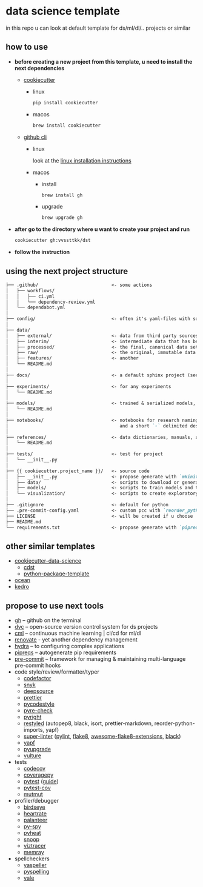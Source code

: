 # data science template

in this repo u can look at default template for ds/ml/dl/.. projects or similar

## how to use

* **before creating a new project from this template, u need to install the next dependencies**

  * [cookiecutter](https://github.com/cookiecutter/cookiecutter)

    * linux

      ```bash
      pip install cookiecutter
      ```

    * macos

      ```bash
      brew install cookiecutter
      ```

   * [github cli](https://cli.github.com/manual/installation)

     * linux

       look at the [linux installation instructions](https://github.com/cli/cli/blob/trunk/docs/install_linux.md)

     * macos

       * install

         ```bash
         brew install gh
         ```
       * upgrade

         ```bash
         brew upgrade gh
         ```

* **after go to the directory where u want to create your project and run**

  ```bash
  cookiecutter gh:vvssttkk/dst
  ```

* **follow the instruction**

## using the next project structure

```markdown
├── .github/                           <- some actions
│   ├── workflows/  
│   │   ├── ci.yml  
│   │   └── dependency-review.yml  
│   └── dependabot.yml  
│  
├── config/                            <- often it's yaml-files with some parameters
│  
├── data/  
│   ├── external/                      <- data from third party sources
│   ├── interim/                       <- intermediate data that has been transformed
│   ├── processed/                     <- the final, canonical data sets for modeling
│   ├── raw/                           <- the original, immutable data dump
│   ├── features/                      <- another
│   └── README.md  
│  
├── docs/                              <- a default sphinx project (see sphinx-doc.org for details)
│  
├── experiments/                       <- for any experiments
│   └── README.md  
│  
├── models/                            <- trained & serialized models, model predictions, or model summaries
│   └── README.md  
│  
├── notebooks/                         <- notebooks for research naming convention is a number (for ordering), the creator's initials,
│                                         and a short `-` delimited description, eg `1.0-jqp-initial-data-exploration`
│  
├── references/                        <- data dictionaries, manuals, and all other explanatory materials
│   └── README.md  
│  
├── tests/                             <- test for project
│   └── __init__.py
│  
├── {{ cookiecutter.project_name }}/   <- source code
│   ├── __init__.py                    <- propose generate with `mkinit`
│   ├── data/                          <- scripts to download or generate data
│   ├── models/                        <- scripts to train models and then use trained models to make predictions
│   └── visualization/                 <- scripts to create exploratory and results oriented visualizations
│  
├── .gitignore                         <- default for python
├── .pre-commit-config.yaml            <- custom pcc with `reorder_python_imports`, `black`, `flake8`, `pyright`, `mypy`, `pre-commit-hooks`..  
├── LICENSE                            <- will be created if u choose
├── README.md
└── requirements.txt                   <- propose generate with `pipreqs`
```

## other similar templates

* [cookiecutter-data-science](https://github.com/drivendata/cookiecutter-data-science)
  * [cdst](https://github.com/crplab/cdst/)
  * [python-package-template](https://github.com/TezRomacH/python-package-template)
* [ocean](https://github.com/surfstudio/Ocean)
* [kedro](https://github.com/quantumblacklabs/kedro/)

## propose to use next tools

* [gh](https://cli.github.com) – github on the terminal
* [dvc](https://dvc.org) – open-source version control system for ds projects
* [cml](https://cml.dev) – continuous machine learning | ci/cd for ml/dl
* [renovate](https://www.whitesourcesoftware.com/free-developer-tools/renovate/) - yet another dependency management
* [hydra](https://hydra.cc) – to configuring complex applications
* [pipreqs](https://github.com/bndr/pipreqs) – autogenerate pip requirements
* [pre-commit](https://pre-commit.com) – framework for managing & maintaining multi-language pre-commit hooks
* code style/review/formatter/typer
  * [codefactor](https://www.codefactor.io)
  * [snyk](https://snyk.io)
  * [deepsource](https://deepsource.io)
  * [prettier](https://github.com/prettier/prettier)
  * [pycodestyle](https://github.com/pycqa/pycodestyle/)
  * [pyre-check](https://github.com/facebook/pyre-check)
  * [pyright](https://github.com/microsoft/pyright)
  * [restyled](https://restyled.io) (autopep8, black, isort, prettier-markdown, reorder-python-imports, yapf)
  * [super-linter](https://github.com/github/super-linter) ([pylint](https://www.pylint.org/), [flake8](https://flake8.pycqa.org/en/latest/), [awesome-flake8-extensions](https://github.com/DmytroLitvinov/awesome-flake8-extensions), [black](https://github.com/psf/black))
  * [yapf](https://github.com/google/yapf)
  * [pyupgrade](https://github.com/asottile/pyupgrade)
  * [vulture](https://github.com/jendrikseipp/vulture)
* tests
  * [codecov](https://codecov.io)
  * [coveragepy](https://github.com/nedbat/coveragepy)
  * [pytest](https://docs.pytest.org/en/stable/) ([guide](https://stribny.name/blog/pytest/))
  * [pytest-cov](https://pytest-cov.readthedocs.io/en/latest/)
  * [mutmut](https://github.com/boxed/mutmut)
* profiler/debugger
  * [birdseye](https://github.com/alexmojaki/birdseye)
  * [heartrate](https://github.com/alexmojaki/heartrate)
  * [palanteer](https://github.com/dfeneyrou/palanteer)
  * [py-spy](https://github.com/benfred/py-spy)
  * [pyheat](https://github.com/csurfer/pyheat)
  * [snoop](https://github.com/alexmojaki/snoop)
  * [viztracer](https://github.com/gaogaotiantian/viztracer)
  * [memray](https://github.com/bloomberg/memray)
* spellcheckers
  * [yaspeller](https://github.com/hcodes/yaspeller)
  * [pyspelling](https://facelessuser.github.io/pyspelling/)
  * [vale](https://github.com/errata-ai/vale)
